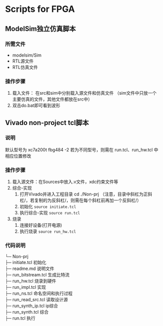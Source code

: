 # Scripts for FPGA

## ModelSim独立仿真脚本
### 所需文件
- modelsim/Sim
- RTL源文件
- RTL仿真文件
  
### 操作步骤
1. 载入文件： 在src和sim中分别载入源文件和仿真文件
（sim文件中只放一个主要仿真的文件，其他文件都放在src中）
1. 双击do.bat即可看到波形


## Vivado non-project tcl脚本
### 说明
默认型号为 xc7a200t fbg484  -2
若为不同型号，则需在 run.tcl、run_hw.tcl 中相应位置修改


### 操作步骤
1. 载入源文件：在Sources中放入.v文件，xdc约束文件等
2. 综合-实现
   1. 打开Vivado并进入工程目录 cd ./Non-prj
   （注意，目录中斜杠为正斜杠/，若复制的为反斜杠/，则需在每个斜杠前再加一个反斜杠/）
   2. 初始化 `source initiate.tcl`
   3. 执行综合-实现 `source run.tcl`
3. 烧录
   1. 连接好设备(打开电源)
   2. 执行烧录 `source run_hw.tcl`
   

### 代码说明
└─ Non-prj  
   ├─ initiate.tcl                              初始化  
   ├─ readme.md                           说明文件  
   ├─ run_bitstream.tcl                   生成比特流  
   ├─ run_hw.tcl                             烧录到硬件  
   ├─ run_impl.tcl                           实现  
   ├─ run_ns.tcl                              命名空间和执行过程  
   ├─ run_read_src.tcl                    读取设计源  
   ├─ run_synth_ip.tcl                    ip综合  
   ├─ run_synth.tcl                         综合  
   ├─ run.tcl                                   执行  